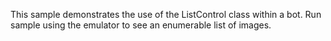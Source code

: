 This sample demonstrates the use of the ListControl class within a bot. Run sample using the emulator to see an enumerable list of images.
